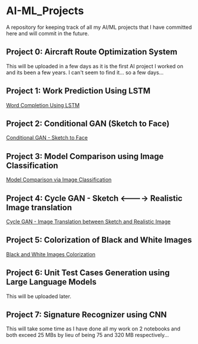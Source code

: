 # AI-ML_Projects
A repository for keeping track of all my AI/ML projects that I have committed here and will commit in the future.

## Project 0: Aircraft Route Optimization System
This will be uploaded in a few days as it is the first AI project I worked on and its been a few years. I can't seem to find it... so a few days...

## Project 1: Work Prediction Using LSTM
[Word Completion Using LSTM](https://github.com/Ammar-Anwar-0/WordCompletionUsingLSTM)

## Project 2: Conditional GAN (Sketch to Face)
[Conditional GAN - Sketch to Face](https://github.com/Ammar-Anwar-0/CGAN_Sketch-to-Face)

## Project 3: Model Comparison using Image Classification
[Model Comparison via Image Classification](https://github.com/Ammar-Anwar-0/Model-Comparison_Image_Classification)

## Project 4: Cycle GAN - Sketch <----> Realistic Image translation
[Cycle GAN - Image Translation between Sketch and Realistic Image](https://github.com/Ammar-Anwar-0/CycleGAN_Sketch--Realistic_Image_Translation)

## Project 5: Colorization of Black and White Images
[Black and White Images Colorization](https://github.com/Ammar-Anwar-0/Colorization_of_Black-White_Images)

## Project 6: Unit Test Cases Generation using Large Language Models
This will be uploaded later.

## Project 7: Signature Recognizer using CNN
This will take some time as I have done all my work on 2 notebooks and both exceed 25 MBs by lieu of being 75 and 320 MB respectively... 

